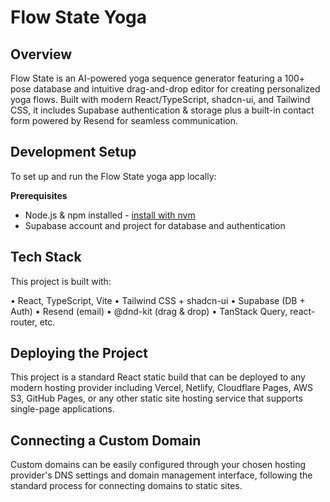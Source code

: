 # Flow State Yoga

## Overview

Flow State is an AI-powered yoga sequence generator featuring a 100+ pose database and intuitive drag-and-drop editor for creating personalized yoga flows. Built with modern React/TypeScript, shadcn-ui, and Tailwind CSS, it includes Supabase authentication & storage plus a built-in contact form powered by Resend for seamless communication.

## Development Setup

To set up and run the Flow State yoga app locally:

**Prerequisites**

- Node.js & npm installed - [install with nvm](https://github.com/nvm-sh/nvm#installing-and-updating)
- Supabase account and project for database and authentication


## Tech Stack

This project is built with:

• React, TypeScript, Vite
• Tailwind CSS + shadcn-ui
• Supabase (DB + Auth)
• Resend (email)
• @dnd-kit (drag & drop)
• TanStack Query, react-router, etc.

## Deploying the Project

This project is a standard React static build that can be deployed to any modern hosting provider including Vercel, Netlify, Cloudflare Pages, AWS S3, GitHub Pages, or any other static site hosting service that supports single-page applications.

## Connecting a Custom Domain

Custom domains can be easily configured through your chosen hosting provider's DNS settings and domain management interface, following the standard process for connecting domains to static sites.
